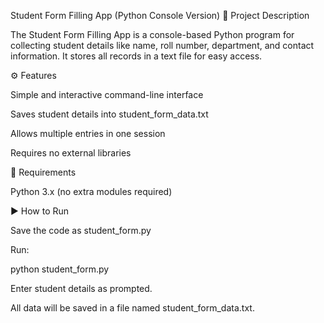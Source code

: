 Student Form Filling App (Python Console Version)
📘 Project Description

The Student Form Filling App is a console-based Python program for collecting student details like name, roll number, department, and contact information.
It stores all records in a text file for easy access.

⚙️ Features

Simple and interactive command-line interface

Saves student details into student_form_data.txt

Allows multiple entries in one session

Requires no external libraries

🧩 Requirements

Python 3.x (no extra modules required)

▶️ How to Run

Save the code as student_form.py

Run:

python student_form.py


Enter student details as prompted.

All data will be saved in a file named student_form_data.txt.
